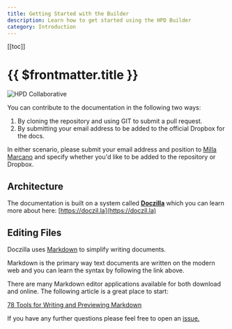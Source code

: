 ```yaml
---
title: Getting Started with the Builder
description: Learn how to get started using the HPD Builder
category: Introduction
---
```


[[toc]]

# {{ $frontmatter.title }}

![HPD Collaborative](/logo.svg)

You can contribute to the documentation in the following two ways:

1. By cloning the repository and using GIT to submit a pull request.
2. By submitting your email address to be added to the official Dropbox for the docs.

In either scenario, please submit your email address and position to [Milla Marcano](mailto:mmarcano@hpd-collaborative.org) and specify whether you'd like to be added to the repository or Dropbox.

## Architecture

The documentation is built on a system called **[Doczilla](https://doczil.la)** which you can learn more about here: [https://doczil.la](https://doczil.la)

## Editing Files

Doczilla uses [Markdown](https://daringfireball.net/projects/markdown/syntax) to simplify writing documents.

Markdown is the primary way text documents are written on the modern web and you can learn the syntax by following the link above.

There are many Markdown editor applications available for both download and online. The following article is a great place to start:

[78 Tools for Writing and Previewing Markdown](https://mashable.com/2013/06/24/markdown-tools/#9LvuLGYc.ZqQ)

If you have any further questions please feel free to open an [issue.](https://github.com/HPDCollaborative/docs/issues)
